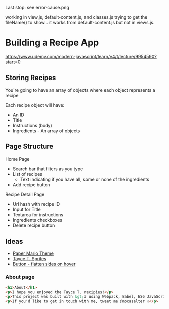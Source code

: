 Last stop: see error-cause.png

working in view.js, default-content.js, and classes.js trying to get the fileName() to show... it works from default-content.js but not in views.js.


# Building a Recipe App

https://www.udemy.com/modern-javascript/learn/v4/t/lecture/9954590?start=0

## Storing Recipes
You're going to have an array of objects where each object represents a recipe

Each recipe object will have:
* An ID
* Title
* Instructions (body)
* Ingredients - An array of objects

## Page Structure

Home Page
* Search bar that filters as you type
* List of recipes
    * Text indicating if you have all, some or none of the ingredients
* Add recipe button

Recipe Detail Page
* Url hash with recipe ID
* Input for Title
* Textarea for instructions
* Ingredients checkboxes
* Delete recipe button

## Ideas
* [Paper Mario Theme](https://www.mariowiki.com/List_of_Tayce_T._recipes)
* [Tayce T. Sprites](https://www.spriters-resource.com/fullview/106157/)
* [Button - flatten sides on hover](https://codepen.io/ashleynolan/pen/djpCG)

### About page
```html
<h1>About</h1>
<p>I hope you enjoyed the Tayce T. recipies!</p>
<p>This project was built with &gt;3 using Webpack, Babel, ES6 JavaScript (look Ma, no jQuery!), Sass and <a href="https://surge.sh/" arget="_blank">Surge</a> for super simple hosting. If you want to take a look under the hood, <a href="#" target="_blank">here's the repo</a>.</p>
<p>If you'd like to get in touch with me, tweet me @mocasalter ✌</p>
```